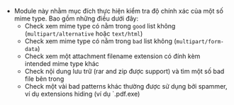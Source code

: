 - Module này nhằm mục đích thực hiện kiểm tra độ chính xác của một số mime type. Bao gồm những điều dưới đây:
  - Check xem mime type có nằm trong `good` list không (`multipart/alternative` hoặc `text/html`)
  - Check xem mime type có nằm trong `bad` list không (`multipart/form-data`)
  - Check xem một attachment filename extension có đính kèm intended mime type khác
  - Check nội dung lưu trữ (rar and zip được support) và tìm một số bad file bên trong
  - Check một vài bad patterns khác thường được sử dụng bởi spammer, ví dụ extensions hiding (ví dụ `.pdf.exe)
